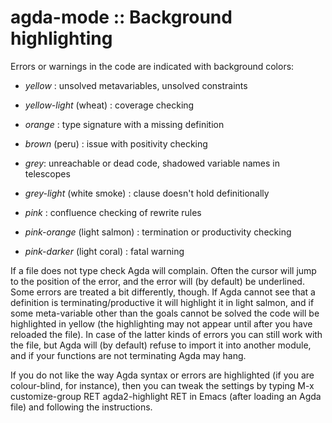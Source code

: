 # agda-mode :: Background highlighting

Errors or warnings in the code are indicated with background colors:

- *yellow*               : unsolved metavariables, unsolved constraints
- *yellow-light* (wheat) : coverage checking

- *orange*       : type signature with a missing definition
- *brown* (peru) : issue with positivity checking

- *grey*: unreachable or dead code, shadowed variable names in telescopes
- *grey-light* (white smoke) : clause doesn't hold definitionally

- *pink*                       : confluence checking of rewrite rules
- *pink-orange* (light salmon) : termination or productivity checking
- *pink-darker* (light coral)  : fatal warning

If a file does not type check Agda will complain. Often the cursor will jump to the position of the error, and the error will (by default) be underlined. Some errors are treated a bit differently, though. If Agda cannot see that a definition is terminating/productive it will highlight it in light salmon, and if some meta-variable other than the goals cannot be solved the code will be highlighted in yellow (the highlighting may not appear until after you have reloaded the file). In case of the latter kinds of errors you can still work with the file, but Agda will (by default) refuse to import it into another module, and if your functions are not terminating Agda may hang.

If you do not like the way Agda syntax or errors are highlighted (if you are colour-blind, for instance), then you can tweak the settings by typing M-x customize-group RET agda2-highlight RET in Emacs (after loading an Agda file) and following the instructions.
